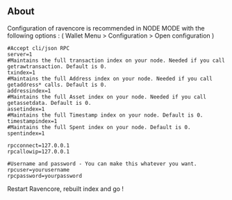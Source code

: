 About
-----

Configuration of ravencore is recommended in NODE MODE with the following options :
( Wallet Menu > Configuration > Open configuration )





```
#Accept cli/json RPC
server=1
#Maintains the full transaction index on your node. Needed if you call getrawtransaction. Default is 0.
txindex=1
#Maintains the full Address index on your node. Needed if you call getaddress* calls. Default is 0.
addressindex=1
#Maintains the full Asset index on your node. Needed if you call getassetdata. Default is 0.
assetindex=1
#Maintains the full Timestamp index on your node. Default is 0.
timestampindex=1
#Maintains the full Spent index on your node. Default is 0.
spentindex=1

rpcconnect=127.0.0.1
rpcallowip=127.0.0.1

#Username and password - You can make this whatever you want.
rpcuser=yourusername
rpcpassword=yourpassword
```


Restart Ravencore, rebuilt index and go !